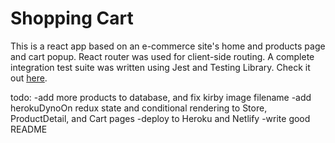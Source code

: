 # Shopping Cart

This is a react app based on an e-commerce site's home and products page and cart popup. React router was used for client-side routing. A complete integration test suite was written using Jest and Testing Library. Check it out [here](https://xiao-meng1.github.io/shopping-cart/).

todo:
-add more products to database, and fix kirby image filename
-add herokuDynoOn redux state and conditional rendering to Store, ProductDetail, and Cart pages
-deploy to Heroku and Netlify
-write good README
